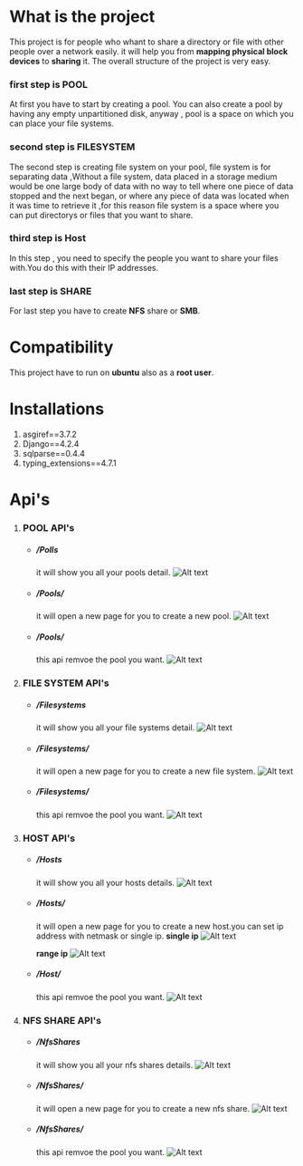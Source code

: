 # What is the project
This project is for people who whant to share a directory or file with other people over a network easily.
it will help you from **mapping physical block devices** to **sharing** it.
The overall structure of the project is very easy.
### first step is  **POOL**
At first you have to start by creating a pool.
You can also create a pool by having any empty unpartitioned disk, anyway , pool is a space on which you can place your file systems.

### second step is **FILESYSTEM**
The second step is creating file system on your pool, file system is for separating data ,Without a file system, data placed in a storage medium would be one large body of data with no way to tell where one piece of data stopped and the next began, or where any piece of data was located when it was time to retrieve it ,for this reason file system is a space where you can put directorys or files that you want to share.

### third step is **Host**
In this step , you need to specify the people you want to share your files with.You do this with their IP addresses.

### last step is **SHARE**
For last step you have to create **NFS** share or **SMB**.



# Compatibility
This project have to run on **ubuntu** also as a **root user**.


# Installations

1. asgiref==3.7.2
2. Django==4.2.4
3. sqlparse==0.4.4
4. typing_extensions==4.7.1


# Api's

1. ### POOL API's

    - ##### /Polls 
        it will show you all your pools detail.
        <img src="Reademe_images/pooldetails.png" alt="Alt text" >

    - ##### /Pools/  
        it will open a new page for you to create a new pool.
        <img src="Reademe_images/poolAdd.png" alt="Alt text" >

    - ##### /Pools/<pool name> 
        this api remvoe the pool you want.
        <img src="Reademe_images/poolRemove.png" alt="Alt text" >
        
        


2. ### FILE SYSTEM API's
    - ##### /Filesystems 
        it will show you all your file systems detail.
        <img src="Reademe_images/filesystemdetails.png" alt="Alt text" >

    - ##### /Filesystems/  
        it will open a new page for you to create a new file system.
        <img src="Reademe_images/filesystemAdd.png" alt="Alt text" >

    - ##### /Filesystems/<filesystem name>  
        this api remvoe the pool you want.
        <img src="Reademe_images/filesystemRemove.png" alt="Alt text" >






3. ### HOST API's
    - ##### /Hosts 
        it will show you all your hosts details.
        <img src="Reademe_images/hostdetails.png" alt="Alt text" >

    - ##### /Hosts/  
        it will open a new page for you to create a new host.you can set ip address with netmask or single ip.
        **single ip**
        <img src="Reademe_images/hostAddSingle.png" alt="Alt text" >

        **range ip**
        <img src="Reademe_images/hostAddRange.png" alt="Alt text" >

    - ##### /Host/<host name>  
        this api remvoe the pool you want.
        <img src="Reademe_images/hostRemove.png" alt="Alt text" >





4. ### NFS SHARE API's
    - ##### /NfsShares 
        it will show you all your nfs shares details.
        <img src="Reademe_images/nfssharedetails.png" alt="Alt text" >

    - ##### /NfsShares/  
        it will open a new page for you to create a new nfs share.
        <img src="Reademe_images/nfsShareAdd.png" alt="Alt text" >
        
    - ##### /NfsShares/<nfs share name>  
        this api remvoe the pool you want.
        <img src="Reademe_images/nfsShareRemove.png" alt="Alt text" >

